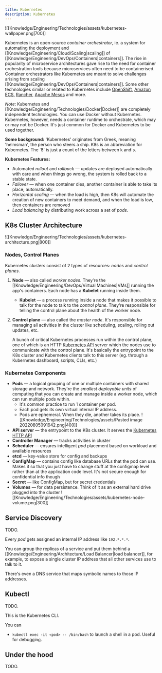 ```yaml
---
title: Kubernetes
description: Kubernetes
---
```


![[Knowledge/Engineering/Technologies/assets/kubernetes-wallpaper.png|700]]

Kubernetes is an open-source *container orchestrator*, ie. a system for automating the deployment and [[Knowledge/Engineering/Cloud/Scaling|scaling]] of [[Knowledge/Engineering/DevOps/Containers|containers]]. The rise in popularity of microservice architectures gave rise to the need for container orchestration tools because microservices often need to be containerised. Container orchestrators like Kubernetes are meant to solve challenges arising from scaling [[Knowledge/Engineering/DevOps/Containers|containers]]. Some other technologies similar or related to Kubernetes include [OpenShift](https://docs.openshift.com/), [Amazon ECS](https://aws.amazon.com/ecs/), [Rancher](https://rancher.com/), [Apache Mesos](http://mesos.apache.org/) and more.

*Note*: Kubernetes and [[Knowledge/Engineering/Technologies/Docker|Docker]] are completely independent technologies. You can use Docker without Kubernetes. Kubernetes, however, needs a container runtime to orchestrate, which may or may not be Docker. It's just common for Docker and Kubernetes to be used together.

**Some background:** 'Kubernetes' originates from Greek, meaning 'helmsman', the person who steers a ship. K8s is an abbreviation for Kubernetes. The '8' is just a count of the letters between k and s.

**Kubernetes Features:**
- Automated *rollout* and *rollback* — updates are deployed automatically with care and when things go wrong, the system is rolled back to a stable state.
- *Failover* — when one container dies, another container is able to take its place, automatically.
- *Horizontal scaling* — when the load is high, then K8s will automate the creation of new containers to meet demand, and when the load is low, then containers are removed
- *Load balancing* by distributing work across a set of *pods*.

## K8s Cluster Architecture
![[Knowledge/Engineering/Technologies/assets/kubernetes-architecture.png|800]]
### Nodes, Control Planes
Kubernetes clusters consist of 2 types of resources: *nodes* and *control planes*.
1. **Node** — also called *worker nodes*. They're the [[Knowledge/Engineering/DevOps/Virtual Machines|VMs]] running the app's containers. Each node has a **Kubelet** running inside them.
    - **Kubelet** — a process running inside a node that makes it possible to talk for the node to talk to the *control plane*. They're responsible for telling the control plane about the health of the worker node.
2. **Control plane** — also called the *master node*. It's responsible for managing all activities in the cluster like scheduling, scaling, rolling out updates, etc. 

	A bunch of critical Kubernetes processes run within the control plane, one of which is an HTTP [Kubernetes API](https://kubernetes.io/docs/concepts/overview/kubernetes-api/) server which the nodes use to communicate with the control plane. It's basically the entrypoint to the K8s cluster and Kubernetes clients talk to this server (eg. through a Kubernetes dashboard, scripts, CLIs, etc.)

### Kubernetes Components
- **Pods** — a logical grouping of one or multiple containers with shared storage and network. They're the *smallest deployable units* of computing that you can create and manage inside a worker node, which can run multiple pods within.
	- It's common practice to run 1 container per pod.
	- Each pod gets its own virtual internal IP address.
	- Pods are ephemeral. When they die, another takes its place.
	![[Knowledge/Engineering/Technologies/assets/Pasted image 20220805091942.png|400]]
- **API server** — the entrypoint to the K8s cluster. It serves the [Kubernetes HTTP API](https://kubernetes.io/docs/concepts/overview/kubernetes-api/)
- **Controller Manager** — tracks activities in cluster
- **Scheduler** — ensures intelligent *pod* placement based on workload and available resources
- **etcd** — key-value store for config and backups
- **ConfigMap** — contains config like database URLs that the pod can use. Makes it so that you just have to change stuff at the configmap level rather than at the application code level. It's not secure enough for confidential info though
- **Secret** — like ConfigMap, but for secret credentials
- **Volumes** — for data persistence. Think of it as an external hard drive plugged into the cluster
	![[Knowledge/Engineering/Technologies/assets/kubernetes-node-volume.png|300]]

## Service Discovery
TODO.

Every *pod* gets assigned an internal IP address like `192.*.*.*`.

You can group the replicas of a service and put them behind a [[Knowledge/Engineering/Architecture/Load Balancer|load balancer]], for example, to expose a single cluster IP address that all other services use to talk to it.

There's even a DNS service that maps symbolic names to those IP addresses.

## Kubectl
TODO.

This is the Kubernetes CLI.

You can
- `kubectl exec -it <pod> -- /bin/bash` to launch a shell in a pod. Useful for debugging.

## Under the hood
TODO.
